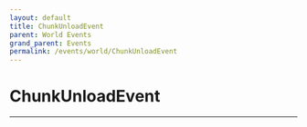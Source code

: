 ```yaml
---
layout: default
title: ChunkUnloadEvent
parent: World Events
grand_parent: Events
permalink: /events/world/ChunkUnloadEvent
---
```


# ChunkUnloadEvent

---

